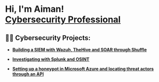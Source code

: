 <h1>Hi, I'm Aiman! <br/><a href="https://www.linkedin.com/in/aiman-ra">Cybersecurity Professional</a>

<h2>👨‍💻 Cybersecurity Projects:</h2>

- [<b>Building a SIEM with Wazuh, TheHive and SOAR through Shuffle</b>](https://github.com/Aiman-Ra/Setting-Up-SOAR-SIEM)

- [<b>Investigating with Splunk and OSINT</b>](https://github.com/Aiman-Ra/Investigating-with-Splunk-and-OSINT)

- [<b>Setting up a honeypot in Microsoft Azure and locating threat actors through an API</b>](https://github.com/Aiman-Ra/Setting-Up-a-Honeypot-in-Azure/tree/main)




<!--


Here are some ideas to get you started:

- 🔭 I’m currently working on ...
- 🌱 I’m currently learning ...
- 👯 I’m looking to collaborate on ...
- 🤔 I’m looking for help with ...
- 💬 Ask me about ...
- 📫 How to reach me: ...
- 😄 Pronouns: ...
- ⚡ Fun fact: ...
-->
